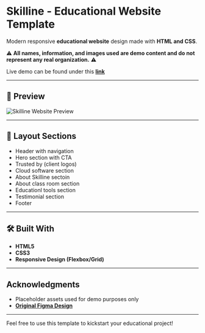 # Skilline - Educational Website Template

Modern responsive **educational website** design made with **HTML and CSS**.

⚠️ **All names, information, and images used are demo content and do not represent any real organization.** ⚠️

Live demo can be found under this [**link**](https://ashokkdeveloper-skillinewebsite.netlify.app/) 

---

## 📸 Preview

![Skilline Website Preview](https://github.com/user-attachments/assets/b014a584-aea9-45a4-8ac7-d14fb98476e0)


---

## 📐 Layout Sections
- Header with navigation
- Hero section with CTA
- Trusted by (client logos)
- Cloud software section
- About Skilline sectoin
- About class room section
- Educationl tools section
- Testimonial section
- Footer


---

## 🛠️ Built With

- **HTML5**
- **CSS3**
- **Responsive Design (Flexbox/Grid)**


---

## Acknowledgments
- Placeholder assets used for demo purposes only
- [**Original Figma Design**](https://www.figma.com/design/OxaL4THwngsspylj9E38wr/Skilline-Online-Learining-Landing-Page--Community-?node-id=504-24&t=JVXR7Bn8HhaoEKeC-0)

---

Feel free to use this template to kickstart your educational project!
